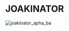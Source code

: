  # JOAKINATOR

![joakinator_apha_ba](https://user-images.githubusercontent.com/5459788/57971911-81b8bf80-7994-11e9-8cc2-7cd2ea68213a.png)

